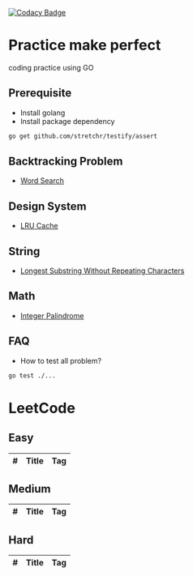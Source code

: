 [![Codacy Badge](https://api.codacy.com/project/badge/Grade/8268c77c8c494733bc46780e0bf0b0cb)](https://www.codacy.com/app/h4ckm03d/coding-practice?utm_source=github.com&amp;utm_medium=referral&amp;utm_content=h4ckm03d/coding-practice&amp;utm_campaign=Badge_Grade)

# Practice make perfect

coding practice using GO

## Prerequisite

- Install golang
- Install package dependency

```bash
go get github.com/stretchr/testify/assert
```

## Backtracking Problem

- [Word Search](https://github.com/h4ckm03d/coding-practice/blob/master/backtrack/word_search.go)

## Design System

- [LRU Cache](https://github.com/h4ckm03d/coding-practice/blob/master/design/lru/cache.go)

## String

- [Longest Substring Without Repeating Characters](https://github.com/h4ckm03d/coding-practice/blob/master/string/longest_sequence.go)


## Math

- [Integer Palindrome](https://github.com/h4ckm03d/coding-practice/blob/master/math/palindrome.go)

## FAQ

- How to test all problem?

```bash
go test ./...
```

# LeetCode

## Easy

|#|Title|Tag|
|:------------- |:------------- |:------------- |

## Medium

|#|Title|Tag|
|:------------- |:------------- |:------------- |

## Hard

|#|Title|Tag|
|:------------- |:------------- |:------------- |

[src]: https://github.com/h4ckm03d/coding-practice/tree/master/src
[note]: https://github.com/h4ckm03d/coding-practice/tree/master/note
[companies]: https://github.com/h4ckm03d/coding-practice/blob/master/Companies.md

[//]: # (Easy)

[//]: # (Medium)

[//]: # (Hard)
